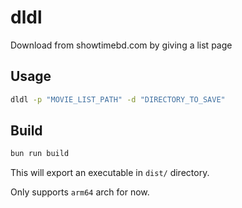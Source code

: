 # dldl

Download from showtimebd.com by giving a list page

## Usage

```bash
dldl -p "MOVIE_LIST_PATH" -d "DIRECTORY_TO_SAVE"
```

## Build

```bash
bun run build
```

This will export an executable in `dist/` directory.

Only supports `arm64` arch for now.
